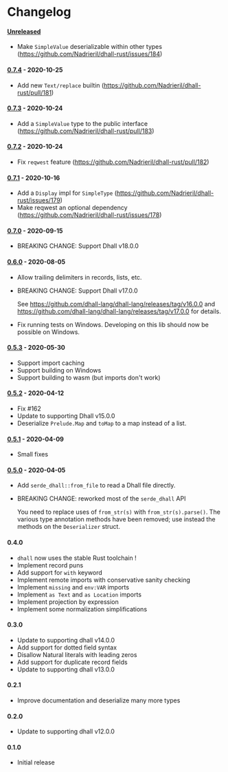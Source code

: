 # Changelog

#### [Unreleased]

- Make `SimpleValue` deserializable within other types (https://github.com/Nadrieril/dhall-rust/issues/184)

#### [0.7.4] - 2020-10-25

- Add new `Text/replace` builtin (https://github.com/Nadrieril/dhall-rust/pull/181)

#### [0.7.3] - 2020-10-24

- Add a `SimpleValue` type to the public interface (https://github.com/Nadrieril/dhall-rust/pull/183)

#### [0.7.2] - 2020-10-24

- Fix `reqwest` feature (https://github.com/Nadrieril/dhall-rust/pull/182)

#### [0.7.1] - 2020-10-16

- Add a `Display` impl for `SimpleType` (https://github.com/Nadrieril/dhall-rust/issues/179)
- Make reqwest an optional dependency (https://github.com/Nadrieril/dhall-rust/issues/178)

#### [0.7.0] - 2020-09-15

- BREAKING CHANGE: Support Dhall v18.0.0

#### [0.6.0] - 2020-08-05

- Allow trailing delimiters in records, lists, etc.
- BREAKING CHANGE: Support Dhall v17.0.0

    See https://github.com/dhall-lang/dhall-lang/releases/tag/v16.0.0 and
    https://github.com/dhall-lang/dhall-lang/releases/tag/v17.0.0 for details.

- Fix running tests on Windows. Developing on this lib should now be possible on Windows.

#### [0.5.3] - 2020-05-30

- Support import caching
- Support building on Windows
- Support building to wasm (but imports don't work)

#### [0.5.2] - 2020-04-12

- Fix #162
- Update to supporting Dhall v15.0.0
- Deserialize `Prelude.Map` and `toMap` to a map instead of a list.

#### [0.5.1] - 2020-04-09

- Small fixes

#### [0.5.0] - 2020-04-05

- Add `serde_dhall::from_file` to read a Dhall file directly.
- BREAKING CHANGE: reworked most of the `serde_dhall` API

    You need to replace uses of `from_str(s)` with `from_str(s).parse()`. The
    various type annotation methods have been removed; use instead the methods on
    the `Deserializer` struct.

#### 0.4.0

- `dhall` now uses the stable Rust toolchain !
- Implement record puns
- Add support for `with` keyword
- Implement remote imports with conservative sanity checking
- Implement `missing` and `env:VAR` imports
- Implement `as Text` and `as Location` imports
- Implement projection by expression
- Implement some normalization simplifications

#### 0.3.0

- Update to supporting dhall v14.0.0
- Add support for dotted field syntax
- Disallow Natural literals with leading zeros
- Add support for duplicate record fields
- Update to supporting dhall v13.0.0

#### 0.2.1

- Improve documentation and deserialize many more types

#### 0.2.0

- Update to supporting dhall v12.0.0

#### 0.1.0

- Initial release

<!-- next-url -->
[Unreleased]: https://github.com/Nadrieril/dhall-rust/compare/serde_dhall-v0.7.4...HEAD
[0.7.4]: https://github.com/Nadrieril/dhall-rust/compare/serde_dhall-v0.7.3...serde_dhall-v0.7.4
[0.7.3]: https://github.com/Nadrieril/dhall-rust/compare/serde_dhall-v0.7.2...serde_dhall-v0.7.3
[0.7.2]: https://github.com/Nadrieril/dhall-rust/compare/serde_dhall-v0.7.1...serde_dhall-v0.7.2
[0.7.1]: https://github.com/Nadrieril/dhall-rust/compare/serde_dhall-v0.7.0...serde_dhall-v0.7.1
[0.7.0]: https://github.com/Nadrieril/dhall-rust/compare/serde_dhall-v0.6.0...serde_dhall-v0.7.0
[0.6.0]: https://github.com/Nadrieril/dhall-rust/compare/serde_dhall-v0.5.3...serde_dhall-v0.6.0
[0.5.3]: https://github.com/Nadrieril/dhall-rust/compare/serde_dhall-v0.5.2...serde_dhall-v0.5.3
[0.5.2]: https://github.com/Nadrieril/dhall-rust/compare/serde_dhall-v0.5.1...serde_dhall-v0.5.2
[0.5.1]: https://github.com/Nadrieril/dhall-rust/compare/serde_dhall-v0.5.0...serde_dhall-v0.5.1
[0.5.0]: https://github.com/Nadrieril/dhall-rust/compare/serde_dhall-v0.4.0...serde_dhall-v0.5.0
